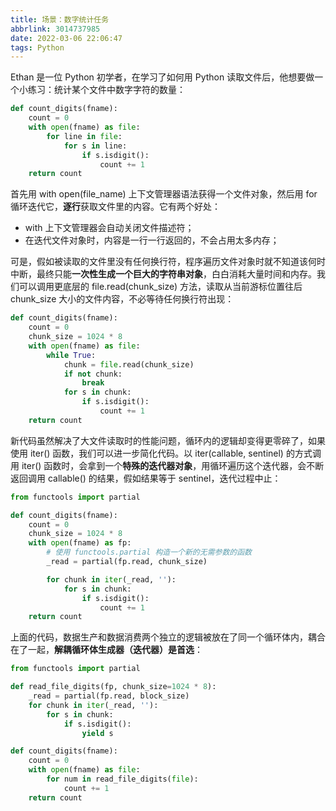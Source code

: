 ```yaml
---
title: 场景：数字统计任务
abbrlink: 3014737985
date: 2022-03-06 22:06:47
tags: Python
---
```

Ethan 是一位 Python 初学者，在学习了如何用 Python 读取文件后，他想要做一个小练习：统计某个文件中数字字符的数量：
```python
def count_digits(fname):
    count = 0
    with open(fname) as file:
        for line in file:
            for s in line:
                if s.isdigit():
                    count += 1
    return count
```

首先用 with open(file_name) 上下文管理器语法获得一个文件对象，然后用 for 循环迭代它，**逐行**获取文件里的内容。它有两个好处：
- with 上下文管理器会自动关闭文件描述符；
- 在迭代文件对象时，内容是一行一行返回的，不会占用太多内存；

<!--more-->
可是，假如被读取的文件里没有任何换行符，程序遍历文件对象时就不知道该何时中断，最终只能**一次性生成一个巨大的字符串对象**，白白消耗大量时间和内存。我们可以调用更底层的 file.read(chunk_size) 方法，读取从当前游标位置往后 chunk_size 大小的文件内容，不必等待任何换行符出现：
```python
def count_digits(fname):
    count = 0
    chunk_size = 1024 * 8
    with open(fname) as file:
        while True:
            chunk = file.read(chunk_size)
            if not chunk:
                break
            for s in chunk:
                if s.isdigit():
                    count += 1
    return count
```

新代码虽然解决了大文件读取时的性能问题，循环内的逻辑却变得更零碎了，如果使用 iter() 函数，我们可以进一步简化代码。以 iter(callable, sentinel) 的方式调用 iter() 函数时，会拿到一个**特殊的迭代器对象**，用循环遍历这个迭代器，会不断返回调用 callable() 的结果，假如结果等于 sentinel，迭代过程中止：
```python
from functools import partial

def count_digits(fname):
    count = 0
    chunk_size = 1024 * 8
    with open(fname) as fp:
        # 使用 functools.partial 构造一个新的无需参数的函数
        _read = partial(fp.read, chunk_size)

        for chunk in iter(_read, ''):
            for s in chunk:
                if s.isdigit():
                    count += 1
    return count
```

上面的代码，数据生产和数据消费两个独立的逻辑被放在了同一个循环体内，耦合在了一起，**解耦循环体生成器（迭代器）是首选**：
```python
from functools import partial

def read_file_digits(fp, chunk_size=1024 * 8):
    _read = partial(fp.read, block_size)
    for chunk in iter(_read, ''):
        for s in chunk:
            if s.isdigit():
                yield s

def count_digits(fname):
    count = 0
    with open(fname) as file:
        for num in read_file_digits(file):
            count += 1
    return count
```
